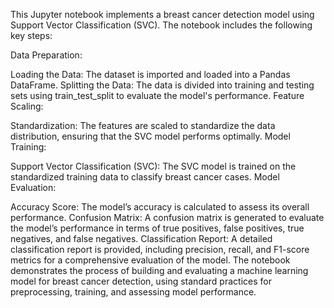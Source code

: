 This Jupyter notebook implements a breast cancer detection model using Support Vector Classification (SVC). The notebook includes the following key steps:

Data Preparation:

Loading the Data: The dataset is imported and loaded into a Pandas DataFrame.
Splitting the Data: The data is divided into training and testing sets using train_test_split to evaluate the model's performance.
Feature Scaling:

Standardization: The features are scaled to standardize the data distribution, ensuring that the SVC model performs optimally.
Model Training:

Support Vector Classification (SVC): The SVC model is trained on the standardized training data to classify breast cancer cases.
Model Evaluation:

Accuracy Score: The model’s accuracy is calculated to assess its overall performance.
Confusion Matrix: A confusion matrix is generated to evaluate the model’s performance in terms of true positives, false positives, true negatives, and false negatives.
Classification Report: A detailed classification report is provided, including precision, recall, and F1-score metrics for a comprehensive evaluation of the model.
The notebook demonstrates the process of building and evaluating a machine learning model for breast cancer detection, using standard practices for preprocessing, training, and assessing model performance.
